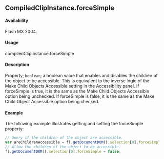 ## CompiledClipInstance.forceSimple

#### Availability

Flash MX 2004.

#### Usage

compiledClipInstance.forceSimple

#### Description

Property; `boolean`; a boolean value that enables and disables the children of the object to be accessible. This is equivalent to the inverse logic of the Make Child Objects Accessible setting in the Accessibility panel. If forceSimple is true, it is the same as the Make Child Objects Accessible option being unchecked. If forceSimple is false, it is the same as the Make Child Object Accessible option being checked.

#### Example

The following example illustrates getting and setting the forceSimple property:

```javascript
// Query if the children of the object are accessible.
var areChildrenAccessible = fl.getDocumentDOM().selection[0].forceSimple;
// Allow the children of the object to be accessible.
fl.getDocumentDOM().selection[0].forceSimple = false;
```
